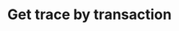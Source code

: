 ---
title: Get trace by transaction
api:
  file: bazel-binopenapiopenapiopenapiopenapi.swagger.json
  operationId: GetCallTraceOnForkTransaction
hidden: false
---